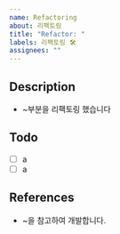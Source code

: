 ```yaml
---
name: Refactoring
about: 리팩토링
title: "Refactor: "
labels: 리팩토링 🛠️
assignees: ""
---
```


## Description

- ~부분을 리팩토링 했습니다

## Todo

- [ ] a
- [ ] a

## References

- ~을 참고하여 개발합니다.
